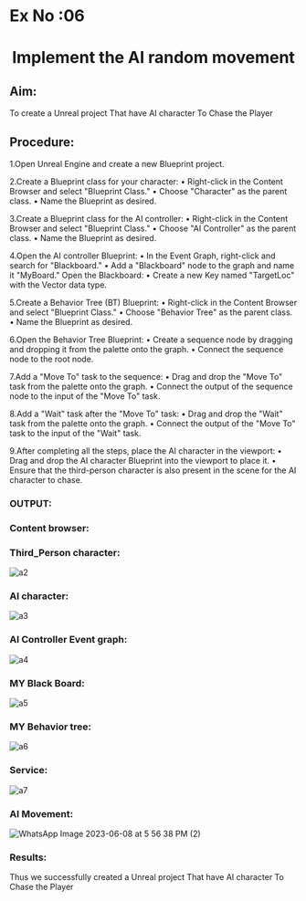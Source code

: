 # Ex No :06

# <p align="center">  Implement the AI random movement </p>

## Aim:
To create a Unreal project That have AI character To Chase the Player

## Procedure:
1.Open Unreal Engine and create a new Blueprint project.

2.Create a Blueprint class for your character: • Right-click in the Content Browser and select "Blueprint Class." • Choose "Character" as the parent class. • Name the Blueprint as desired.

3.Create a Blueprint class for the AI controller: • Right-click in the Content Browser and select "Blueprint Class." • Choose "AI Controller" as the parent class. • Name the Blueprint as desired.

4.Open the AI controller Blueprint: • In the Event Graph, right-click and search for "Blackboard." • Add a "Blackboard" node to the graph and name it "MyBoard."
Open the Blackboard: • Create a new Key named "TargetLoc" with the Vector data type.

5.Create a Behavior Tree (BT) Blueprint: • Right-click in the Content Browser and select "Blueprint Class." • Choose "Behavior Tree" as the parent class. • Name the Blueprint as desired.

6.Open the Behavior Tree Blueprint: • Create a sequence node by dragging and dropping it from the palette onto the graph. • Connect the sequence node to the root node.

7.Add a "Move To" task to the sequence: • Drag and drop the "Move To" task from the palette onto the graph. • Connect the output of the sequence node to the input of the "Move To" task.

8.Add a "Wait" task after the "Move To" task: • Drag and drop the "Wait" task from the palette onto the graph. • Connect the output of the "Move To" task to the input of the "Wait" task.

9.After completing all the steps, place the AI character in the viewport: • Drag and drop the AI character Blueprint into the viewport to place it. • Ensure that the third-person character is also present in the scene for the AI character to chase.

### OUTPUT:

### Content browser:


### Third_Person character:
![a2](https://github.com/durga46/exp6.gameprogramming/assets/75235704/bb16ee9f-1be3-4b9b-b444-2bae091dbecd)


### AI character:
![a3](https://github.com/durga46/exp6.gameprogramming/assets/75235704/84893d52-666c-4932-baa1-22d4e7508c0d)


### AI Controller Event graph:
![a4](https://github.com/durga46/exp6.gameprogramming/assets/75235704/9a0f40a9-b438-4cbc-b2d1-732adef0105a)


### MY Black Board:
![a5](https://github.com/durga46/exp6.gameprogramming/assets/75235704/0e68dd7f-2f98-4108-8a8b-1b5e5d54f6ec)


### MY Behavior tree:
![a6](https://github.com/durga46/exp6.gameprogramming/assets/75235704/ff68c589-ce48-4a32-957f-c254e99934fb)


### Service:
![a7](https://github.com/durga46/exp6.gameprogramming/assets/75235704/9b326852-0577-4659-bef5-b5003f59549f)




### AI Movement:
![WhatsApp Image 2023-06-08 at 5 56 38 PM (2)](https://github.com/durga46/exp6.gameprogramming/assets/75235704/c03b3479-189f-4520-8812-3f0677278b88)


### Results:
Thus we successfully created a Unreal project That have AI character To Chase the Player
